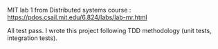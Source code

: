 MIT lab 1 from Distributed systems course : https://pdos.csail.mit.edu/6.824/labs/lab-mr.html

All test pass. I wrote this project following TDD methodology (unit tests, integration tests).
